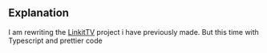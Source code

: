 ## Explanation

I am rewriting the [LinkitTV](https://github.com/Jupemon/LinkitTV) project i have previously made. But this time with Typescript and prettier code
